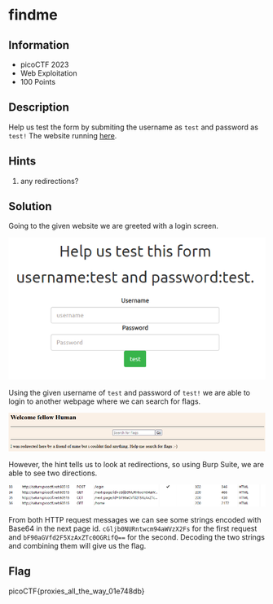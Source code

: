 # findme

## Information

- picoCTF 2023
- Web Exploitation
- 100 Points

## Description

Help us test the form by submiting the username as `test` and password as `test!`
The website running [here](http://saturn.picoctf.net:60515/).

## Hints

1. any redirections?

## Solution

Going to the given website we are greeted with a login screen.

![initial webpage](images/initial.PNG)

Using the given username of `test` and password of `test!` we are able to login to another webpage where we can search for flags.

![serach flags](images/search_flags.PNG)

However, the hint tells us to look at redirections, so using Burp Suite, we are able to see two directions.

![redirections](images/redirections.PNG)

From both HTTP request messages we can see some strings encoded with Base64 in the next page id. `cGljb0NURntwcm94aWVzX2Fs` for the first request and `bF90aGVfd2F5XzAxZTc0OGRifQ==` for the second. Decoding the two strings and combining them will give us the flag.

## Flag

picoCTF{proxies_all_the_way_01e748db}
